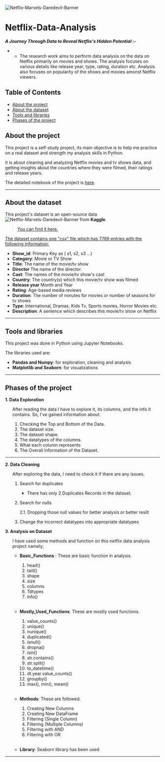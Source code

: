 
![Netflix-Marvels-Daredevil-Banner](https://github.com/SFutureAnalyst/Netflix-Data-Analysis-Portfolio/assets/146059342/7eb7c749-ceba-4354-ba50-0dfd7a10bed9)

# Netflix-Data-Analysis

_**A Journey Through Data to Reveal Netflix's Hidden Potential :-**_
- - The research work aims to perform data analysis on the data on Netflix primarily on movies and shows. The analysis focuses on various details like release year, type, rating, duration etc. Analysis also focuses on popularity of the shows and movies amonst Netflix viewers.

## Table of Contents

- [About the project](#about-the-project)
- [About the dataset](#about-the-dataset)
- [Tools and libraries](#tools-and-libraries)
- [Phases of the project](#phases-of-the-project)

## About the project
This project is a self-study project, its main objective is to help me practice on a real dataset and strength my analysis skills in Python.
<br>

It is about cleaning and analyzing Netflix movies and tv shows data, and getting insights about the countries where they were filmed, their ratings and release years.
<br>

The detailed notebook of the project is [here](Netflix%Data%20Analysis.ipynb).

<hr>

## About the dataset
This project's dataset is an open-source data ![Netflix-Marvels-Daredevil-Banner](https://github.com/SFutureAnalyst/Netflix-Data-Analysis-Portfolio/assets/146059342/522cfd61-6c38-4f61-a3b5-70b6f132988e)
from __Kaggle__.
<br>

> [You can find it here.](https://www.kaggle.com/datasets/rajakali/netflex-analysis)

<u>
The dataset contains one "csv" file which has 7789 entries with the following information:
</u>

* __Show_id__: Primary Key as ( s1, s2, s3 ...)
* __Category__: Movie or TV Show
* __Title__: The name of the movie/tv show
* __Director__ The name of the director.
* __Cast__: The names of the movie/tv show's cast
* __Country__: The country(s) which this movie/tv show was filmed
* __Release year__ Month and Year
* __Rating__: Age-based media reviews
* __Duration__: The number of minutes for movies or number of seasons for tv shows
* __Type__: International, Dramas, Kids Tv, Sports movies, Horror Movies etc.
* __Description__: A sentence which describes this movie/tv show on Netflix

<hr>

## Tools and libraries
This project was done in Python using Jupyter Notebooks.

The libraries used are:
* __Pandas and Numpy__: for exploration, cleaning and analysis
* __Matplotlib and Seaborn__: for visualizations

<hr>

## Phases of the project
**1. Data Exploration**

<ul>

After reading the data I have to explore it, its columns, and the info it contains. So, I've gained information about:

1. Checking the Top and Bottom of the Data.
2. The dataset size.
3. The dataset shape.
4. The datatypes of the columns.
5. What each column represents
6. The Overall Information of the Dataset.

</ul>

<hr>

**2. Data Cleaning**

<ul>

After exploring the data, I need to check it if there are any issues.

1. Search for duplicates
  
    * There has only 2 Duplicates Records in the dataset.

2. Search for nulls

    2.1. Dropping those null values for better analysis or better resilt

3. Change the incorrect datatypes into appropriate datatypes

</ul>

**3. Analysis on Dataset**

<ol>

I have used some methods and function on this netflix data analysis project namely;
<br>
* __Basic_Functions__ : These are basic function in analysis.

  1. head()
  2. taiil()
  3. shape
  4. size
  5. columns
  6. Tdtypes
  7. info()
<br>

* __Mostly_Used_Functions__: These are mostly used functions.

  1. value_counts()
  2. unique()
  3. nunique()
  4. duplicated()
  5. isnull()
  6. dropna()
  7. isin()
  8. str.contains()
  9. str.split()
  10. to_datetime()
  11. dt.year.value_counts()
  12. groupby()
  13. max(), min(), mean()
<br>

* __Methods__: These are followed.

  1. Creating New Columns
  2. Creating New DataFrame
  3. Filtering (Single Column)
  4. Filtering (Multiple Columns)
  5. Filtering with AND
  6. Filtering with OR
<br>

* __Library__: Seaborn library has been used

</ol>

<hr>
